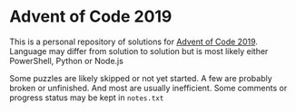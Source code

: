 # Advent of Code 2019
This is a personal repository of solutions for [Advent of Code 2019](http://adventofcode.com/2019). Language may differ from solution to solution but is most likely either PowerShell, Python or Node.js

Some puzzles are likely skipped or not yet started. A few are probably broken or unfinished. And most are usually inefficient. Some comments or progress status may be kept in `notes.txt`